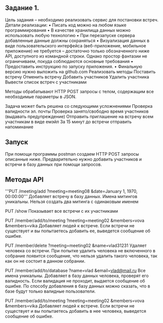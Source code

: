 ## Задание 1.
Цель задания – необходимо реализовать сервис для постановки встреч.
Детали реализации:
•	Писать код можно на любом языке программирования
•	В качестве хранилища данных можно использовать любую технологию
•	При перезапуске сервера добавленные данные должны сохраняться
•	Визуализация данных в виде пользовательского интерфейса (веб-приложение, мобильное приложение) не требуется – достаточно только обозначенного ниже API, доступного из командной строки. Однако простор фантазии не ограничиваем, покуда соблюдаются основные требования
•	Предоставить инструкцию по запуску приложения. 
•	Финальную версию нужно выложить на github.com
Реализовать методы
Поставить встречу
Отменить встречу
Добавить участников
Удалить участника
Вывести список встреч с участниками

Методы обрабатывают HTTP POST запросы c телом, содержащим все необходимые параметры в JSON.

Задача может быть решена со следующими усложнениями
Проверка валидности эл. почты
Проверка занято/свободно время участников (выдавать предупреждение)
Отправить приглашение на встречу всем участникам в виде емэйл
За 15 минут до встречи отправить напоминание


## Запуск
При помощи программы postman  создаем HTTP POST запросы описанные ниже.
Предварительно нужно добавить участников и встречи в базу данных при помощи запросов.

## Методы API
'''PUT /meeting/add
    ?meeting=meeting08
    &date=January 1, 1970, 00:00:00'''
Добавляет встречу в базу данных. Имена митингов уникальны.
Нельзя создать два митинга с одинаковым именем


PUT /show
Показывает все встречи с их участниками 


PUT /member/add/to/meeting
    ?meeting=meeting02
    &members=vova
    &members=vika
Добавляет людей к встрече. 
Если встречи не существует и вы попытаетесь добавить ее, выведется сообщение об ошибке.


PUT /member/delete
    ?meeting=meeting02
    &name=vlad31231
Удаляет человека со встречи. 
При попытке удалить человека не включенного в собрание появится сообщение, 
что нельзя удалить такого человека, так как он не состоит в данном собрании.


PUT /member/add/to/database
    ?name=vlad
    &email=vlad@mail.ru
Все имена уникальны.
Добавляет в базу данных человека, проверят его валидность. 
Если валидация не проходит, выдается сообщение об ошибке. 
По способу добавления в базу данных  можно сказать, что в базе будут только валидные пользователи.


PUT /member/add/to/meeting
    ?meeting=meeting02
    &members=vova
    &members=vika
Добавляет людей к встрече. 
Если встречи не существует и вы попытаетесь добавить в нее человека, выведется сообщение об ошибке.

